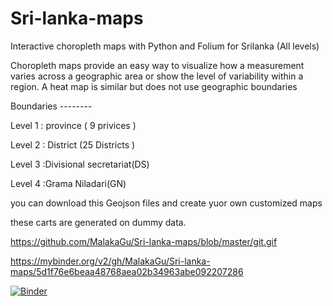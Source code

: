 # Sri-lanka-maps
Interactive choropleth maps with Python and Folium for Srilanka (All levels)



Choropleth maps provide an easy way to visualize how a measurement varies across a geographic area or show the level of variability within a region. A heat map is similar but does not use geographic boundaries

Boundaries --------


Level 1 : province ( 9 privices )

Level 2 : District (25 Districts )

Level 3 :Divisional secretariat(DS)

Level 4 :Grama Niladari(GN)

you can download this Geojson files and create yuor own customized maps

these carts are generated on dummy data.


https://github.com/MalakaGu/Sri-lanka-maps/blob/master/git.gif

https://mybinder.org/v2/gh/MalakaGu/Sri-lanka-maps/5d1f76e6beaa48768aea02b34963abe092207286


[![Binder](http://mybinder.org/badge_logo.svg)](http://mybinder.org/v2/gh/binder-examples/requirements/master)
